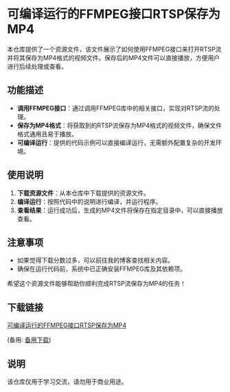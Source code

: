 # 可编译运行的FFMPEG接口RTSP保存为MP4

本仓库提供了一个资源文件，该文件展示了如何使用FFMPEG接口来打开RTSP流并将其保存为MP4格式的视频文件。保存后的MP4文件可以直接播放，方便用户进行后续处理或查看。

## 功能描述

- **调用FFMPEG接口**：通过调用FFMPEG库中的相关接口，实现对RTSP流的处理。
- **保存为MP4格式**：将获取到的RTSP流保存为MP4格式的视频文件，确保文件格式通用且易于播放。
- **可编译运行**：提供的代码示例可以直接编译运行，无需额外配置复杂的开发环境。

## 使用说明

1. **下载资源文件**：从本仓库中下载提供的资源文件。
2. **编译运行**：按照代码中的说明进行编译，并运行程序。
3. **查看结果**：运行成功后，生成的MP4文件将保存在指定目录中，可以直接播放查看。

## 注意事项

- 如果觉得下载分数过多，可以前往我的博客查找相关内容。
- 确保在运行代码前，系统中已正确安装FFMPEG库及其依赖项。

希望这个资源文件能够帮助你顺利完成RTSP流保存为MP4的任务！

## 下载链接
[可编译运行的FFMPEG接口RTSP保存为MP4](https://pan.quark.cn/s/6bab1ea25aa9) 

(备用: [备用下载](https://pan.baidu.com/s/1-3BtqmV0aEfeAUu86O10Kw?pwd=1234))

## 说明

该仓库仅用于学习交流，请勿用于商业用途。
